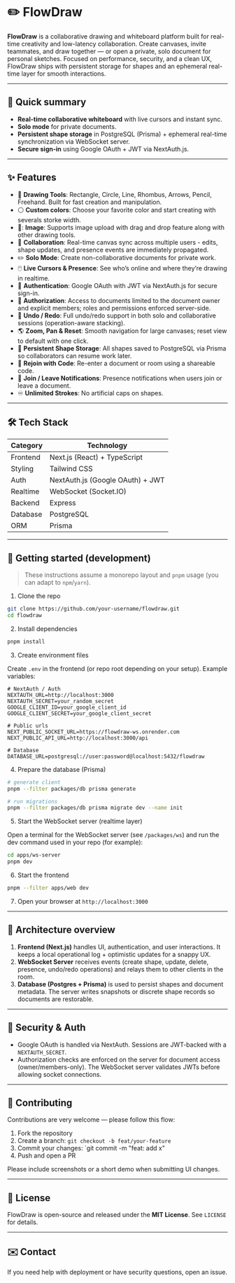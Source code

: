 # ✏️ FlowDraw

**FlowDraw** is a collaborative drawing and whiteboard platform built for real-time creativity and low-latency collaboration. Create canvases, invite teammates, and draw together — or open a private, solo document for personal sketches. Focused on performance, security, and a clean UX, FlowDraw ships with persistent storage for shapes and an ephemeral real-time layer for smooth interactions.

---

## 🚀 Quick summary

- **Real-time collaborative whiteboard** with live cursors and instant sync.
- **Solo mode** for private documents.
- **Persistent shape storage** in PostgreSQL (Prisma) + ephemeral real-time synchronization via WebSocket server.
- **Secure sign-in** using Google OAuth + JWT via NextAuth.js.

---

## ✨ Features

- 🎨 **Drawing Tools**: Rectangle, Circle, Line, Rhombus, Arrows, Pencil, Freehand. Built for fast creation and manipulation.
- ⚪ **Custom colors**: Choose your favorite color and start creating with severals storke width.
- 📸: **Image**: Supports image upload with drag and drop feature along with other drawing tools.
- 👥 **Collaboration**: Real-time canvas sync across multiple users - edits, shape updates, and presence events are immediately propagated.
- ✏️ **Solo Mode**: Create non-collaborative documents for private work.
- 🖱️ **Live Cursors & Presence**: See who’s online and where they’re drawing in realtime.
- 🔐 **Authentication**: Google OAuth with JWT via NextAuth.js for secure sign-in.
- 📜 **Authorization**: Access to documents limited to the document owner and explicit members; roles and permissions enforced server-side.
- 🧠 **Undo / Redo**: Full undo/redo support in both solo and collaborative sessions (operation-aware stacking).
- 🌎 **Zoom, Pan & Reset**: Smooth navigation for large canvases; reset view to default with one click.
- 🧾 **Persistent Shape Storage**: All shapes saved to PostgreSQL via Prisma so collaborators can resume work later.
- 🔑 **Rejoin with Code**: Re-enter a document or room using a shareable code.
- 👋 **Join / Leave Notifications**: Presence notifications when users join or leave a document.
- ♾️ **Unlimited Strokes**: No artificial caps on shapes.

---

## 🛠️ Tech Stack

| Category | Technology                       |
| -------- | -------------------------------- |
| Frontend | Next.js (React) + TypeScript     |
| Styling  | Tailwind CSS                     |
| Auth     | NextAuth.js (Google OAuth) + JWT |
| Realtime | WebSocket (Socket.IO)            |
| Backend  | Express                          |
| Database | PostgreSQL                       |
| ORM      | Prisma                           |

---

## 🔧 Getting started (development)

> These instructions assume a monorepo layout and `pnpm` usage (you can adapt to `npm`/`yarn`).

1. Clone the repo

```bash
git clone https://github.com/your-username/flowdraw.git
cd flowdraw
```

2. Install dependencies

```bash
pnpm install
```

3. Create environment files

Create `.env` in the frontend (or repo root depending on your setup). Example variables:

```env
# NextAuth / Auth
NEXTAUTH_URL=http://localhost:3000
NEXTAUTH_SECRET=your_random_secret
GOOGLE_CLIENT_ID=your_google_client_id
GOOGLE_CLIENT_SECRET=your_google_client_secret

# Public urls
NEXT_PUBLIC_SOCKET_URL=https://flowdraw-ws.onrender.com
NEXT_PUBLIC_API_URL=http://localhost:3000/api

# Database
DATABASE_URL=postgresql://user:password@localhost:5432/flowdraw
```

4. Prepare the database (Prisma)

```bash
# generate client
pnpm --filter packages/db prisma generate

# run migrations
pnpm --filter packages/db prisma migrate dev --name init
```

5. Start the WebSocket server (realtime layer)

Open a terminal for the WebSocket server (see `/packages/ws`) and run the dev command used in your repo (for example):

```bash
cd apps/ws-server
pnpm dev
```

6. Start the frontend

```bash
pnpm --filter apps/web dev
```

7. Open your browser at `http://localhost:3000`

---

## 🧩 Architecture overview

1. **Frontend (Next.js)** handles UI, authentication, and user interactions. It keeps a local operational log + optimistic updates for a snappy UX.
2. **WebSocket Server** receives events (create shape, update, delete, presence, undo/redo operations) and relays them to other clients in the room.
3. **Database (Postgres + Prisma)** is used to persist shapes and document metadata. The server writes snapshots or discrete shape records so documents are restorable.

---

## 🔐 Security & Auth

- Google OAuth is handled via NextAuth. Sessions are JWT-backed with a `NEXTAUTH_SECRET`.
- Authorization checks are enforced on the server for document access (owner/members-only). The WebSocket server validates JWTs before allowing socket connections.

---

## 🤝 Contributing

Contributions are very welcome — please follow this flow:

1. Fork the repository
2. Create a branch: `git checkout -b feat/your-feature`
3. Commit your changes: \`git commit -m "feat: add x"
4. Push and open a PR

Please include screenshots or a short demo when submitting UI changes.

---

## 📜 License

FlowDraw is open-source and released under the **MIT License**. See `LICENSE` for details.

---

## ✉️ Contact

If you need help with deployment or have security questions, open an issue.
